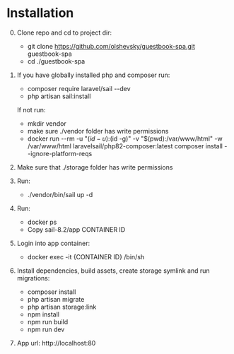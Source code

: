 # Installation

0. Clone repo and cd to project dir:
    - git clone https://github.com/olshevsky/guestbook-spa.git guestbook-spa
    - cd ./guestbook-spa

1. If you have globally installed php and composer run:
    - composer require laravel/sail --dev
    - php artisan sail:install
    
   If not run:
   - mkdir vendor
   - make sure ./vendor folder has write permissions
   - docker run --rm -u "$(id -u):$(id -g)" -v "$(pwd):/var/www/html" -w /var/www/html laravelsail/php82-composer:latest composer install --ignore-platform-reqs
    
2. Make sure that ./storage folder has write permissions

3. Run:
    - ./vendor/bin/sail up -d
   
4. Run:
    - docker ps
    - Copy sail-8.2/app CONTAINER ID

5. Login into app container: 
    - docker exec -it {CONTAINER ID} /bin/sh

6. Install dependencies, build assets, create storage symlink and run migrations:
    - composer install
    - php artisan migrate
    - php artisan storage:link
    - npm install
    - npm run build
    - npm run dev
    
7. App url:
   http://localhost:80
